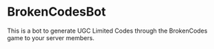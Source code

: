 # BrokenCodesBot
This is a bot to generate UGC Limited Codes through the BrokenCodes game to your server members.
